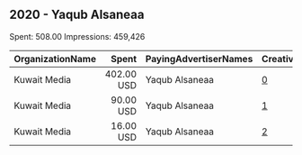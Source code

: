 ## 2020 - Yaqub Alsaneaa 
Spent: 508.00
Impressions: 459,426

|OrganizationName|Spent|PayingAdvertiserNames|CreativeUrls|Impressions|Genders|AgeBrackets|CountryCodes|BillingAddresses|CandidateBallotInformation|
|:---|---:|:---|:---|---:|:---|:---|:---|:---|:---|
|Kuwait Media|402.00 USD|Yaqub Alsaneaa|[0](https://www.snap.com/political-ads/asset/7b55daca6cacf697df87b369de1c3828fe97ef01876aab08ea9356d06bd46972?mediaType=png)|367,205||20+|kuwait|KW|Ahmed Hamad Albdayeh|
|Kuwait Media|90.00 USD|Yaqub Alsaneaa|[1](https://www.snap.com/political-ads/asset/10ddc4f131e96f6ab02f9efda013849dcf2fa36e9d815130c600f256b2dd562b?mediaType=mp4)|76,350||21+|kuwait|KW|Adel Abas Elkhadary|
|Kuwait Media|16.00 USD|Yaqub Alsaneaa|[2](https://www.snap.com/political-ads/asset/47184cf94f60c879225856c0b26caf814c8cbe21c11748ccec4f04ec92545ca6?mediaType=png)|15,871||21+|kuwait|KW|Yacoub Abdul Mohsen|
